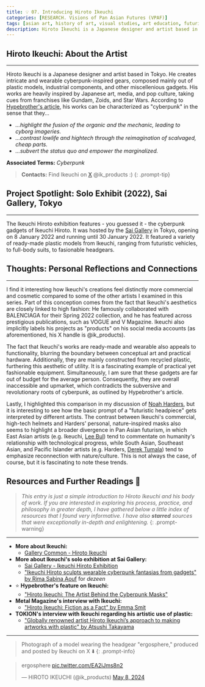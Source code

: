 ```yaml
---
title: 💡 07. Introducing Hiroto Ikeuchi
categories: [RESEARCH. Visions of Pan Asian Futures (VPAF)]
tags: [asian art, history of art, visual studies, art education, futurism, cyberpunk, cyborgs]
description: Hiroto Ikeuchi is a Japanese designer and artist based in Tokyo. He fashions intricate and wearable cyberpunk-inspired gears out of recycled plastic and industrial components.
---
```


## **Hiroto Ikeuchi:** About the Artist
---
Hiroto Ikeuchi is a Japanese designer and artist based in Tokyo. He creates intricate and wearable cyberpunk-inspired gears, composed mainly out of plastic models, industrial components, and other miscellenious gadgets. His works are heavily inspired by Japanese art, media, and pop culture, taking cues from franchises like Gundam, Zoids, and Star Wars. According to [Hypebrother's article](https://www.hypebrother.com/blog-hiroto-ikeuchi-the-artist-behind-the-cyberpunk-masks.html?srsltid=AfmBOooFd8Jc-EsxMkMCQ7-0_Di1dB2JRs-bGf4iRscl3-BvF-ek_s6h), his works can be characterized as "cyberpunk" in the sense that they...
* *...highlight the fusion of the organic and the mechanic, leading to cyborg imageries.*
* *...contrast lowlife and hightech through the reimagination of scalvaged, cheap parts.*
* *...subvert the status quo and empower the marginalized.*

**Associated Terms:** *Cyberpunk*

> **Contacts:** Find Ikeuchi on [X](https://x.com/ik_products?lang=en) @ik_products :)
{: .prompt-tip}

## **Project Spotlight:** Solo Exhibit (2022), Sai Gallery, Tokyo
---
The Ikeuchi Hiroto exhibition features - you guessed it - the cyberpunk gadgets of Ikeuchi Hiroto. It was hosted by the [Sai Gallery](https://www.saiart.jp/exhibition/exhibition11/) in Tokyo, opening on 8 January 2022 and running until 30 January 2022. It featured a variety of ready-made plastic models from Ikeuchi, ranging from futuristic vehicles, to full-body suits, to fasionable headgears. 

## **Thoughts:** Personal Reflections and Connections
---
I find it interesting how Ikeuchi's creations feel distinctly more commercial and cosmetic compared to some of the other artists I examined in this series. Part of this conception comes from the fact that Ikeuchi's aesthetics are closely linked to high fashion: He famously collaborated with BALENCIAGA for their Spring 2022 collection, and he has featured across prestigious publications, such as VOGUE and V Magazine. Ikeuchi also implicitly labels his projects as "products" on his social media accounts (as aforementioned, his X handle is @ik_products). 

The fact that Ikeuchi's works are ready-made and wearable also appeals to functionality, blurring the boundary between conceptual art and practical hardware. Additionally, they are mainly constructed from recycled plastic, furthering this aesthetic of utility. It is a fascinating example of practical yet fashionable equipment. Simultaneously, I am sure that these gadgets are far out of budget for the average person. Consequently, they are overall inaccessible and upmarket, which contradicts the subversive and revolutionary roots of cyberpunk, as outlined by Hypebrother's article.

Lastly, I highlighted this comparison in my discussion of [Noah Harders](https://cjsun42.github.io/posts/VPAFNoahHarders/), but it is interesting to see how the basic prompt of a "futuristic headpiece" gets interpreted by different artists. The contrast between Ikeuchi's commercial, high-tech helmets and Harders' personal, nature-inspired masks also seems to highlight a broader divergence in Pan Asian futurism, in which East Asian artists (e.g. Ikeuchi, [Lee Bul](https://cjsun42.github.io/posts/VPAFLeeBul/)) tend to commentate on humanity's relationship with technological progress, while South Asian, Southeast Asian, and Pacific Islander artists (e.g. Harders, [Derek Tumala](https://cjsun42.github.io/posts/VPAFDerekTumala/)) tend to emphasize reconnection with nature/culture. This is not always the case, of course, but it is fascinating to note these trends.

## **Resources and Further Readings** 📖

> *This entry is just a simple introduction to Hiroto Ikeuchi and his body of work. If you are interested in exploring his process, practice, and philosophy in greater depth, I have gathered below a little index of resources that I found very informative. I have also **starred** sources that were exceptionally in-depth and enlightening.*
{: .prompt-warning}

---
* **More about Ikeuchi:**
	* [Gallery Common - Hiroto Ikeuchi](https://www.gallerycommon.com/en/artists/hiroto-ikeuchi)
* **More about Ikeuchi's solo exhibition at Sai Gallery:**
	* [Sai Gallery - Ikeuchi Hiroto Exhibition](https://www.saiart.jp/exhibition/exhibition11/)
	* ["Ikeuchi Hiroto sculpts wearable cyberpunk fantasias from gadgets" by Rima Sabina Aouf](https://www.dezeen.com/2022/01/20/ikeuchi-hiroto-exhibition-wearable-technology-sai-gallery-tokyo/) for *dezeen*
* ⭐ **Hypebrother's feature on Ikeuchi:**
	* ["Hiroto Ikeuchi: The Artist Behind the Cyberpunk Masks"](https://www.hypebrother.com/blog-hiroto-ikeuchi-the-artist-behind-the-cyberpunk-masks.html?srsltid=AfmBOoqgb276mdYuRS1YMVSSb9lk10nFpx8nnbfWOAG_YP-GcGMxMcX7)
* **Metal Magazine's interview with Ikeuchi:**
	* ["Hiroto Ikeuchi: Fiction as a Fact" by Emma Smit](https://metalmagazine.eu/en/post/hiroto-ikeuchi)
* **TOKION's interview with Ikeuchi regarding his artistic use of plastic:**
	* ["Globally renowned artist Hiroto Ikeuchi’s approach to making artworks with plastic" by Atsushi Takayama](https://tokion.jp/en/2022/01/21/interview-hiroto-ikeuchi/)

---
> Photograph of a model wearing the headgear "ergosphere," produced and posted by Ikeuchi on X ⬇️
{: .prompt-info}

<blockquote class="twitter-tweet"><p lang="en" dir="ltr">ergosphere <a href="https://t.co/EA2iJms8n2">pic.twitter.com/EA2iJms8n2</a></p>&mdash; HIROTO IKEUCHI (@ik_products) <a href="https://twitter.com/ik_products/status/1788250979970003294?ref_src=twsrc%5Etfw">May 8, 2024</a></blockquote> <script async src="https://platform.twitter.com/widgets.js" charset="utf-8"></script>